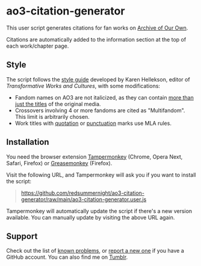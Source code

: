 # ao3-citation-generator

This user script generates citations for fan works on [Archive of Our Own](https://archiveofourown.org/).

Citations are automatically added to the information section at the top of each work/chapter page.

## Style

The script follows the [style guide](https://www.transformativeworks.org/how-to-cite-fan-works/) developed by
Karen Hellekson, editor of *Transformative Works and Cultures*, with some modifications:

- Fandom names on AO3 are not italicized, as they can contain [more than just the titles](https://archiveofourown.org/wrangling_guidelines/4) of the original media.
- Crossovers involving 4 or more fandoms are cited as "Multifandom". This limit is arbitrarily chosen.
- Work titles with [quotation](https://owl.purdue.edu/owl/general_writing/punctuation/quotation_marks/extended_rules_for_quotation_marks.html)
  or [punctuation](https://owl.purdue.edu/owl/general_writing/punctuation/quotation_marks/more_quotation_mark_rules.html) marks use MLA rules.

## Installation

You need the browser extension [Tampermonkey](https://tampermonkey.net/) (Chrome, Opera Next, Safari, Firefox)
or [Greasemonkey](https://www.greasespot.net/) (Firefox).

Visit the following URL, and Tampermonkey will ask you if you want to install the script:

> https://github.com/redsummernight/ao3-citation-generator/raw/main/ao3-citation-generator.user.js

Tampermonkey will automatically update the script if there's a new version available. You can manually update
by visiting the above URL again.

## Support

Check out the list of [known problems](https://github.com/redsummernight/ao3-citation-generator/issues), or
[report a new one](https://github.com/redsummernight/ao3-citation-generator/issues/new) if you have a GitHub account.
You can also find me on [Tumblr](https://redsummernight.tumblr.com/).

